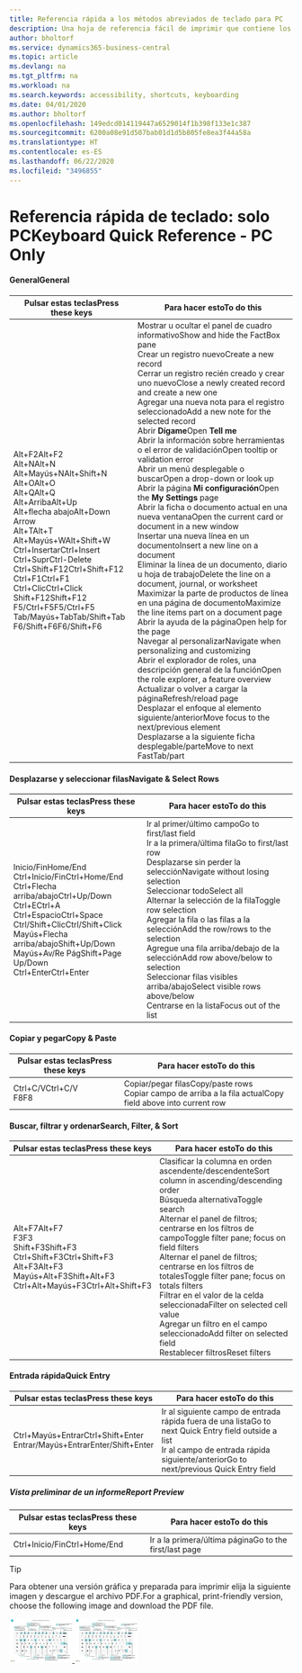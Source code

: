 ```yaml
---
title: Referencia rápida a los métodos abreviados de teclado para PC
description: Una hoja de referencia fácil de imprimir que contiene los métodos abreviados de teclado más populares para usuarios de PC.
author: bholtorf
ms.service: dynamics365-business-central
ms.topic: article
ms.devlang: na
ms.tgt_pltfrm: na
ms.workload: na
ms.search.keywords: accessibility, shortcuts, keyboarding
ms.date: 04/01/2020
ms.author: bholtorf
ms.openlocfilehash: 149edcd014119447a6529014f1b398f133e1c387
ms.sourcegitcommit: 6200a08e91d507bab01d1d5b805fe8ea3f44a58a
ms.translationtype: HT
ms.contentlocale: es-ES
ms.lasthandoff: 06/22/2020
ms.locfileid: "3496855"
---
```

# <a name="keyboard-quick-reference---pc-only"></a><span data-ttu-id="21ec2-103">Referencia rápida de teclado: solo PC</span><span class="sxs-lookup"><span data-stu-id="21ec2-103">Keyboard Quick Reference - PC Only</span></span>

#### <a name="general"></a><span data-ttu-id="21ec2-104">General</span><span class="sxs-lookup"><span data-stu-id="21ec2-104">General</span></span>
|<span data-ttu-id="21ec2-105">Pulsar estas teclas</span><span class="sxs-lookup"><span data-stu-id="21ec2-105">Press these keys</span></span>|<span data-ttu-id="21ec2-106">Para hacer esto</span><span class="sxs-lookup"><span data-stu-id="21ec2-106">To do this</span></span>|  
|-|-|
|<span data-ttu-id="21ec2-107">Alt+F2</span><span class="sxs-lookup"><span data-stu-id="21ec2-107">Alt+F2</span></span><br /><span data-ttu-id="21ec2-108">Alt+N</span><span class="sxs-lookup"><span data-stu-id="21ec2-108">Alt+N</span></span><br /><span data-ttu-id="21ec2-109">Alt+Mayús+N</span><span class="sxs-lookup"><span data-stu-id="21ec2-109">Alt+Shift+N</span></span><br /><span data-ttu-id="21ec2-110">Alt+O</span><span class="sxs-lookup"><span data-stu-id="21ec2-110">Alt+O</span></span><br /><span data-ttu-id="21ec2-111">Alt+Q</span><span class="sxs-lookup"><span data-stu-id="21ec2-111">Alt+Q</span></span><br /><span data-ttu-id="21ec2-112">Alt+Arriba</span><span class="sxs-lookup"><span data-stu-id="21ec2-112">Alt+Up</span></span><br /><span data-ttu-id="21ec2-113">Alt+flecha abajo</span><span class="sxs-lookup"><span data-stu-id="21ec2-113">Alt+Down Arrow</span></span><br /><span data-ttu-id="21ec2-114">Alt+T</span><span class="sxs-lookup"><span data-stu-id="21ec2-114">Alt+T</span></span><br /><span data-ttu-id="21ec2-115">Alt+Mayús+W</span><span class="sxs-lookup"><span data-stu-id="21ec2-115">Alt+Shift+W</span></span><br /><span data-ttu-id="21ec2-116">Ctrl+Insertar</span><span class="sxs-lookup"><span data-stu-id="21ec2-116">Ctrl+Insert</span></span><br /><span data-ttu-id="21ec2-117">Ctrl+Supr</span><span class="sxs-lookup"><span data-stu-id="21ec2-117">Ctrl-Delete</span></span><br /><span data-ttu-id="21ec2-118">Ctrl+Shift+F12</span><span class="sxs-lookup"><span data-stu-id="21ec2-118">Ctrl+Shift+F12</span></span><br /><span data-ttu-id="21ec2-119">Ctrl+F1</span><span class="sxs-lookup"><span data-stu-id="21ec2-119">Ctrl+F1</span></span><br /><span data-ttu-id="21ec2-120">Ctrl+Clic</span><span class="sxs-lookup"><span data-stu-id="21ec2-120">Ctrl+Click</span></span><br /><span data-ttu-id="21ec2-121">Shift+F12</span><span class="sxs-lookup"><span data-stu-id="21ec2-121">Shift+F12</span></span><br /><span data-ttu-id="21ec2-122">F5/Ctrl+F5</span><span class="sxs-lookup"><span data-stu-id="21ec2-122">F5/Ctrl+F5</span></span><br /><span data-ttu-id="21ec2-123">Tab/Mayús+Tab</span><span class="sxs-lookup"><span data-stu-id="21ec2-123">Tab/Shift+Tab</span></span><br /><span data-ttu-id="21ec2-124">F6/Shift+F6</span><span class="sxs-lookup"><span data-stu-id="21ec2-124">F6/Shift+F6</span></span><br />|<span data-ttu-id="21ec2-125">Mostrar u ocultar el panel de cuadro informativo</span><span class="sxs-lookup"><span data-stu-id="21ec2-125">Show and hide the FactBox pane</span></span><br /><span data-ttu-id="21ec2-126">Crear un registro nuevo</span><span class="sxs-lookup"><span data-stu-id="21ec2-126">Create a new record</span></span><br /><span data-ttu-id="21ec2-127">Cerrar un registro recién creado y crear uno nuevo</span><span class="sxs-lookup"><span data-stu-id="21ec2-127">Close a newly created record and create a new one</span></span><br /><span data-ttu-id="21ec2-128">Agregar una nueva nota para el registro seleccionado</span><span class="sxs-lookup"><span data-stu-id="21ec2-128">Add a new note for the selected record</span></span><br /><span data-ttu-id="21ec2-129">Abrir **Dígame**</span><span class="sxs-lookup"><span data-stu-id="21ec2-129">Open **Tell me**</span></span><br /><span data-ttu-id="21ec2-130">Abrir la información sobre herramientas o el error de validación</span><span class="sxs-lookup"><span data-stu-id="21ec2-130">Open tooltip or validation error</span></span><br /><span data-ttu-id="21ec2-131">Abrir un menú desplegable o buscar</span><span class="sxs-lookup"><span data-stu-id="21ec2-131">Open a drop-down or look up</span></span><br /><span data-ttu-id="21ec2-132">Abrir la página **Mi configuración**</span><span class="sxs-lookup"><span data-stu-id="21ec2-132">Open the **My Settings** page</span></span><br /><span data-ttu-id="21ec2-133">Abrir la ficha o documento actual en una nueva ventana</span><span class="sxs-lookup"><span data-stu-id="21ec2-133">Open the current card or document in a new window</span></span><br /><span data-ttu-id="21ec2-134">Insertar una nueva línea en un documento</span><span class="sxs-lookup"><span data-stu-id="21ec2-134">Insert a new line on a document</span></span><br /><span data-ttu-id="21ec2-135">Eliminar la línea de un documento, diario u hoja de trabajo</span><span class="sxs-lookup"><span data-stu-id="21ec2-135">Delete the line on a document, journal, or worksheet</span></span><br /><span data-ttu-id="21ec2-136">Maximizar la parte de productos de línea en una página de documento</span><span class="sxs-lookup"><span data-stu-id="21ec2-136">Maximize the line items part on a document page</span></span><br /><span data-ttu-id="21ec2-137">Abrir la ayuda de la página</span><span class="sxs-lookup"><span data-stu-id="21ec2-137">Open help for the page</span></span><br /><span data-ttu-id="21ec2-138">Navegar al personalizar</span><span class="sxs-lookup"><span data-stu-id="21ec2-138">Navigate when personalizing and customizing</span></span><br /><span data-ttu-id="21ec2-139">Abrir el explorador de roles, una descripción general de la función</span><span class="sxs-lookup"><span data-stu-id="21ec2-139">Open the role explorer, a feature overview</span></span><br /><span data-ttu-id="21ec2-140">Actualizar o volver a cargar la página</span><span class="sxs-lookup"><span data-stu-id="21ec2-140">Refresh/reload page</span></span><br /><span data-ttu-id="21ec2-141">Desplazar el enfoque al elemento siguiente/anterior</span><span class="sxs-lookup"><span data-stu-id="21ec2-141">Move focus to the next/previous element</span></span><br /><span data-ttu-id="21ec2-142">Desplazarse a la siguiente ficha desplegable/parte</span><span class="sxs-lookup"><span data-stu-id="21ec2-142">Move to next FastTab/part</span></span>|

#### <a name="navigate--select-rows"></a><span data-ttu-id="21ec2-143">Desplazarse y seleccionar filas</span><span class="sxs-lookup"><span data-stu-id="21ec2-143">Navigate & Select Rows</span></span>
|<span data-ttu-id="21ec2-144">Pulsar estas teclas</span><span class="sxs-lookup"><span data-stu-id="21ec2-144">Press these keys</span></span>|<span data-ttu-id="21ec2-145">Para hacer esto</span><span class="sxs-lookup"><span data-stu-id="21ec2-145">To do this</span></span>|
|-|-|
|<span data-ttu-id="21ec2-146">Inicio/Fin</span><span class="sxs-lookup"><span data-stu-id="21ec2-146">Home/End</span></span><br /><span data-ttu-id="21ec2-147">Ctrl+Inicio/Fin</span><span class="sxs-lookup"><span data-stu-id="21ec2-147">Ctrl+Home/End</span></span> <br /><span data-ttu-id="21ec2-148">Ctrl+Flecha arriba/abajo</span><span class="sxs-lookup"><span data-stu-id="21ec2-148">Ctrl+Up/Down</span></span><br /><span data-ttu-id="21ec2-149">Ctrl+E</span><span class="sxs-lookup"><span data-stu-id="21ec2-149">Ctrl+A</span></span> <br /><span data-ttu-id="21ec2-150">Ctrl+Espacio</span><span class="sxs-lookup"><span data-stu-id="21ec2-150">Ctrl+Space</span></span><br /><span data-ttu-id="21ec2-151">Ctrl/Shift+Clic</span><span class="sxs-lookup"><span data-stu-id="21ec2-151">Ctrl/Shift+Click</span></span><br /><span data-ttu-id="21ec2-152">Mayús+Flecha arriba/abajo</span><span class="sxs-lookup"><span data-stu-id="21ec2-152">Shift+Up/Down</span></span><br /><span data-ttu-id="21ec2-153">Mayús+Av/Re Pág</span><span class="sxs-lookup"><span data-stu-id="21ec2-153">Shift+Page Up/Down</span></span><br /><span data-ttu-id="21ec2-154">Ctrl+Enter</span><span class="sxs-lookup"><span data-stu-id="21ec2-154">Ctrl+Enter</span></span>|<span data-ttu-id="21ec2-155">Ir al primer/último campo</span><span class="sxs-lookup"><span data-stu-id="21ec2-155">Go to first/last field</span></span><br /><span data-ttu-id="21ec2-156">Ir a la primera/última fila</span><span class="sxs-lookup"><span data-stu-id="21ec2-156">Go to first/last row</span></span><br /><span data-ttu-id="21ec2-157">Desplazarse sin perder la selección</span><span class="sxs-lookup"><span data-stu-id="21ec2-157">Navigate without losing selection</span></span><br /><span data-ttu-id="21ec2-158">Seleccionar todo</span><span class="sxs-lookup"><span data-stu-id="21ec2-158">Select all</span></span><br /><span data-ttu-id="21ec2-159">Alternar la selección de la fila</span><span class="sxs-lookup"><span data-stu-id="21ec2-159">Toggle row selection</span></span><br /> <span data-ttu-id="21ec2-160">Agregar la fila o las filas a la selección</span><span class="sxs-lookup"><span data-stu-id="21ec2-160">Add the row/rows to the selection</span></span><br /><span data-ttu-id="21ec2-161">Agregue una fila arriba/debajo de la selección</span><span class="sxs-lookup"><span data-stu-id="21ec2-161">Add row above/below to selection</span></span><br /><span data-ttu-id="21ec2-162">Seleccionar filas visibles arriba/abajo</span><span class="sxs-lookup"><span data-stu-id="21ec2-162">Select visible rows above/below</span></span> <br /><span data-ttu-id="21ec2-163">Centrarse en la lista</span><span class="sxs-lookup"><span data-stu-id="21ec2-163">Focus out of the list</span></span>|

#### <a name="copy--paste"></a><span data-ttu-id="21ec2-164">Copiar y pegar</span><span class="sxs-lookup"><span data-stu-id="21ec2-164">Copy & Paste</span></span>
|<span data-ttu-id="21ec2-165">Pulsar estas teclas</span><span class="sxs-lookup"><span data-stu-id="21ec2-165">Press these keys</span></span>|<span data-ttu-id="21ec2-166">Para hacer esto</span><span class="sxs-lookup"><span data-stu-id="21ec2-166">To do this</span></span>|
|-|-|
|<span data-ttu-id="21ec2-167">Ctrl+C/V</span><span class="sxs-lookup"><span data-stu-id="21ec2-167">Ctrl+C/V</span></span><br /><span data-ttu-id="21ec2-168">F8</span><span class="sxs-lookup"><span data-stu-id="21ec2-168">F8</span></span>|<span data-ttu-id="21ec2-169">Copiar/pegar filas</span><span class="sxs-lookup"><span data-stu-id="21ec2-169">Copy/paste rows</span></span><br /><span data-ttu-id="21ec2-170">Copiar campo de arriba a la fila actual</span><span class="sxs-lookup"><span data-stu-id="21ec2-170">Copy field above into current row</span></span>|

#### <a name="search-filter--sort"></a><span data-ttu-id="21ec2-171">Buscar, filtrar y ordenar</span><span class="sxs-lookup"><span data-stu-id="21ec2-171">Search, Filter, & Sort</span></span>
|<span data-ttu-id="21ec2-172">Pulsar estas teclas</span><span class="sxs-lookup"><span data-stu-id="21ec2-172">Press these keys</span></span>|<span data-ttu-id="21ec2-173">Para hacer esto</span><span class="sxs-lookup"><span data-stu-id="21ec2-173">To do this</span></span>|
|-|-|
|<span data-ttu-id="21ec2-174">Alt+F7</span><span class="sxs-lookup"><span data-stu-id="21ec2-174">Alt+F7</span></span><br /><span data-ttu-id="21ec2-175">F3</span><span class="sxs-lookup"><span data-stu-id="21ec2-175">F3</span></span><br /><span data-ttu-id="21ec2-176">Shift+F3</span><span class="sxs-lookup"><span data-stu-id="21ec2-176">Shift+F3</span></span><br /><span data-ttu-id="21ec2-177">Ctrl+Shift+F3</span><span class="sxs-lookup"><span data-stu-id="21ec2-177">Ctrl+Shift+F3</span></span><br /><span data-ttu-id="21ec2-178">Alt+F3</span><span class="sxs-lookup"><span data-stu-id="21ec2-178">Alt+F3</span></span><br /><span data-ttu-id="21ec2-179">Mayús+Alt+F3</span><span class="sxs-lookup"><span data-stu-id="21ec2-179">Shift+Alt+F3</span></span><br /><span data-ttu-id="21ec2-180">Ctrl+Alt+Mayús+F3</span><span class="sxs-lookup"><span data-stu-id="21ec2-180">Ctrl+Alt+Shift+F3</span></span>|<span data-ttu-id="21ec2-181">Clasificar la columna en orden ascendente/descendente</span><span class="sxs-lookup"><span data-stu-id="21ec2-181">Sort column in ascending/descending order</span></span><br /><span data-ttu-id="21ec2-182">Búsqueda alternativa</span><span class="sxs-lookup"><span data-stu-id="21ec2-182">Toggle search</span></span><br /><span data-ttu-id="21ec2-183">Alternar el panel de filtros; centrarse en los filtros de campo</span><span class="sxs-lookup"><span data-stu-id="21ec2-183">Toggle filter pane; focus on field filters</span></span><br /><span data-ttu-id="21ec2-184">Alternar el panel de filtros; centrarse en los filtros de totales</span><span class="sxs-lookup"><span data-stu-id="21ec2-184">Toggle filter pane; focus on totals filters</span></span><br /><span data-ttu-id="21ec2-185">Filtrar en el valor de la celda seleccionada</span><span class="sxs-lookup"><span data-stu-id="21ec2-185">Filter on selected cell value</span></span><br /><span data-ttu-id="21ec2-186">Agregar un filtro en el campo seleccionado</span><span class="sxs-lookup"><span data-stu-id="21ec2-186">Add filter on selected field</span></span><br /><span data-ttu-id="21ec2-187">Restablecer filtros</span><span class="sxs-lookup"><span data-stu-id="21ec2-187">Reset filters</span></span>|

#### <a name="quick-entry"></a><span data-ttu-id="21ec2-188">Entrada rápida</span><span class="sxs-lookup"><span data-stu-id="21ec2-188">Quick Entry</span></span>
|<span data-ttu-id="21ec2-189">Pulsar estas teclas</span><span class="sxs-lookup"><span data-stu-id="21ec2-189">Press these keys</span></span>|<span data-ttu-id="21ec2-190">Para hacer esto</span><span class="sxs-lookup"><span data-stu-id="21ec2-190">To do this</span></span>|
|-|-|
|<span data-ttu-id="21ec2-191">Ctrl+Mayús+Entrar</span><span class="sxs-lookup"><span data-stu-id="21ec2-191">Ctrl+Shift+Enter</span></span><br /><span data-ttu-id="21ec2-192">Entrar/Mayús+Entrar</span><span class="sxs-lookup"><span data-stu-id="21ec2-192">Enter/Shift+Enter</span></span>|<span data-ttu-id="21ec2-193">Ir al siguiente campo de entrada rápida fuera de una lista</span><span class="sxs-lookup"><span data-stu-id="21ec2-193">Go to next Quick Entry field outside a list</span></span><br /><span data-ttu-id="21ec2-194">Ir al campo de entrada rápida siguiente/anterior</span><span class="sxs-lookup"><span data-stu-id="21ec2-194">Go to next/previous Quick Entry field</span></span>|


##### <a name="report-preview"></a><span data-ttu-id="21ec2-195">Vista preliminar de un informe</span><span class="sxs-lookup"><span data-stu-id="21ec2-195">Report Preview</span></span>
|<span data-ttu-id="21ec2-196">Pulsar estas teclas</span><span class="sxs-lookup"><span data-stu-id="21ec2-196">Press these keys</span></span>|<span data-ttu-id="21ec2-197">Para hacer esto</span><span class="sxs-lookup"><span data-stu-id="21ec2-197">To do this</span></span>|
|-|-|
|<span data-ttu-id="21ec2-198">Ctrl+Inicio/Fin</span><span class="sxs-lookup"><span data-stu-id="21ec2-198">Ctrl+Home/End</span></span>|<span data-ttu-id="21ec2-199">Ir a la primera/última página</span><span class="sxs-lookup"><span data-stu-id="21ec2-199">Go to the first/last page</span></span>|

> [!TIP]
> <span data-ttu-id="21ec2-200">Para obtener una versión gráfica y preparada para imprimir elija la siguiente imagen y descargue el archivo PDF.</span><span class="sxs-lookup"><span data-stu-id="21ec2-200">For a graphical, print-friendly version, choose the following image and download the PDF file.</span></span>
>
> <span data-ttu-id="21ec2-201">[ ![](media/keyboard_shortcut_inline.png) ](media/keyboard_shortcuts.pdf "Icono que abre un PDF")</span><span class="sxs-lookup"><span data-stu-id="21ec2-201">[ ![](media/keyboard_shortcut_inline.png) ](media/keyboard_shortcuts.pdf "Icon that opens a PDF")</span></span>
